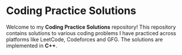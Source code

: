 # Coding Practice Solutions

Welcome to my **Coding Practice Solutions** repository! This repository contains solutions to various coding problems I have practiced across platforms like LeetCode, Codeforces and GFG. The solutions are implemented in **C++**.
